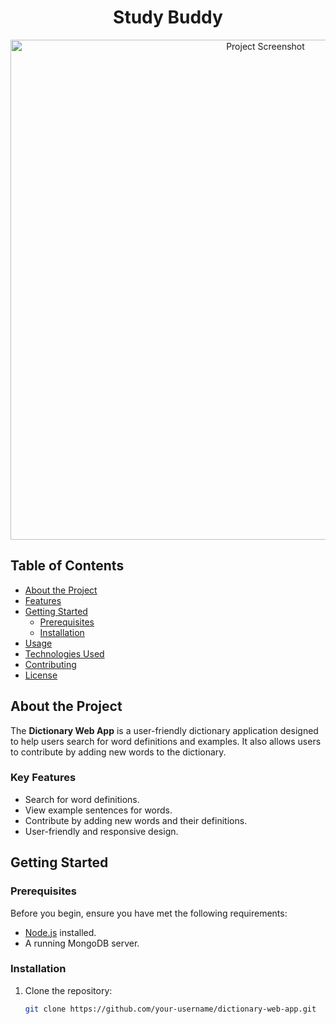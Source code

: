 <h1 align="center">Study Buddy</h1>

<p align="center">
  <img src="project-screenshot.png" alt="Project Screenshot" width="800">
</p>

## Table of Contents

- [About the Project](#about-the-project)
- [Features](#features)
- [Getting Started](#getting-started)
  - [Prerequisites](#prerequisites)
  - [Installation](#installation)
- [Usage](#usage)
- [Technologies Used](#technologies-used)
- [Contributing](#contributing)
- [License](#license)

## About the Project

The **Dictionary Web App** is a user-friendly dictionary application designed to help users search for word definitions and examples. It also allows users to contribute by adding new words to the dictionary.

### Key Features

- Search for word definitions.
- View example sentences for words.
- Contribute by adding new words and their definitions.
- User-friendly and responsive design.

## Getting Started

### Prerequisites

Before you begin, ensure you have met the following requirements:

- [Node.js](https://nodejs.org/) installed.
- A running MongoDB server.

### Installation

1. Clone the repository:

   ```sh
   git clone https://github.com/your-username/dictionary-web-app.git

